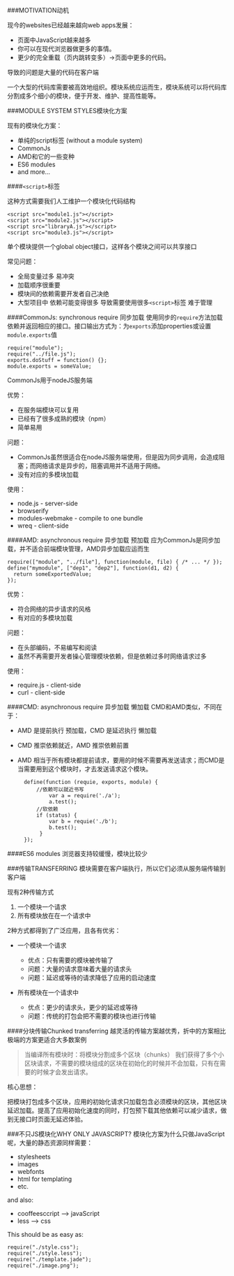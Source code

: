 ###MOTIVATION动机

现今的websites已经越来越向web apps发展：
 
 * 页面中JavaScript越来越多
 * 你可以在现代浏览器做更多的事情。
 * 更少的完全重载（页内跳转变多）→页面中更多的代码。

导致的问题是大量的代码在客户端

一个大型的代码库需要被高效地组织。模块系统应运而生，模块系统可以将代码库分割成多个细小的模块，便于开发、维护、提高性能等。

###MODULE SYSTEM STYLES模块化方案

现有的模块化方案：

* 单纯的script标签 (without a module system)
* CommonJs
* AMD和它的一些变种
* ES6 modules
* and more…

####`<script>`标签

这种方式需要我们人工维护一个模块化代码结构

		
	<script src="module1.js"></script>
	<script src="module2.js"></script>
	<script src="libraryA.js"></script>
	<script src="module3.js"></script>
	
单个模块提供一个global object接口，这样各个模块之间可以共享接口

常见问题：

* 全局变量过多 易冲突
* 加载顺序很重要
* 模块间的依赖需要开发者自己决绝
* 大型项目中 依赖可能变得很多 导致需要使用很多`<script>`标签 难于管理

####CommonJs: synchronous require 同步加载
使用同步的`require`方法加载依赖并返回相应的接口。接口输出方式为：为`exports`添加properties或设置`module.exports`值

	require("module");
	require("../file.js");
	exports.doStuff = function() {};
	module.exports = someValue;

CommonJs用于nodeJS服务端

优势：

* 在服务端模块可以复用
* 已经有了很多成熟的模块（npm）
* 简单易用

问题：

* CommonJs虽然很适合在nodeJS服务端使用，但是因为同步调用，会造成阻塞；而网络请求是异步的，阻塞调用并不适用于网络。
* 没有对应的多模块加载

使用：

* node.js - server-side
* browserify
* modules-webmake - compile to one bundle
* wreq - client-side

####AMD: asynchronous require 异步加载 预加载
应为CommonJs是同步加载，并不适合前端模块管理，AMD异步加载应运而生
 
	require(["module", "../file"], function(module, file) { /* ... */ });
	define("mymodule", ["dep1", "dep2"], function(d1, d2) {
	  return someExportedValue;
	});

优势：

* 符合网络的异步请求的风格	
* 有对应的多模块加载

问题：

* 在头部编码，不易编写和阅读
* 虽然不再需要开发者操心管理模块依赖，但是依赖过多时网络请求过多

使用：

* require.js - client-side
* curl - client-side

####CMD: asynchronous require 异步加载 懒加载
CMD和AMD类似，不同在于：

* AMD 是提前执行 预加载，CMD 是延迟执行 懒加载
* CMD 推崇依赖就近，AMD 推崇依赖前置
* AMD 相当于所有模块都提前请求，要用的时候不需要再发送请求；而CMD是当需要用到这个模块时，才去发送请求这个模块。

		
		define(function (requie, exports, module) {
			//依赖可以就近书写
			    var a = require('./a');
			    a.test();			     
			//软依赖
			if (status) {		     
				var b = requie('./b');
				b.test();
			 }
		});
		
		
		
####ES6 modules
浏览器支持较缓慢，模块比较少


###传输TRANSFERRING
模块需要在客户端执行，所以它们必须从服务端传输到客户端

现有2种传输方式

1. 一个模块一个请求
2. 所有模块放在在一个请求中 

2种方式都得到了广泛应用，且各有优劣：

* 一个模块一个请求
	* 优点：只有需要的模块被传输了
	* 问题：大量的请求意味着大量的请求头
	* 问题：延迟或等待的请求降低了应用的启动速度

* 所有模块在一个请求中
	* 优点：更少的请求头，更少的延迟或等待
	* 问题：传统的打包会把不需要的模块也进行传输

####分块传输Chunked transferring
越灵活的传输方案越优秀，折中的方案相比极端的方案更适合大多数案例
>当编译所有模块时：将模块分割成多个区块（chunks）
我们获得了多个小区块请求，不需要的模块组成的区块在初始化的时候并不会加载，只有在需要的时候才会发出请求。

核心思想：

把模块打包成多个区块，应用的初始化请求只加载包含必须模块的区块，其他区块延迟加载。提高了应用初始化速度的同时，打包预下载其他依赖可以减少请求，做到无接口时页面无延迟体验。

###不只JS模块化WHY ONLY JAVASCRIPT?
模块化方案为什么只做JavaScript呢，大量的静态资源同样需要：

* stylesheets
* images
* webfonts
* html for templating
* etc.

and also:

* cooffeesccript --> javaScript
* less --> css

This should be as easy as:

	require("./style.css");
	require("./style.less");
	require("./template.jade");
	require("./image.png");
		